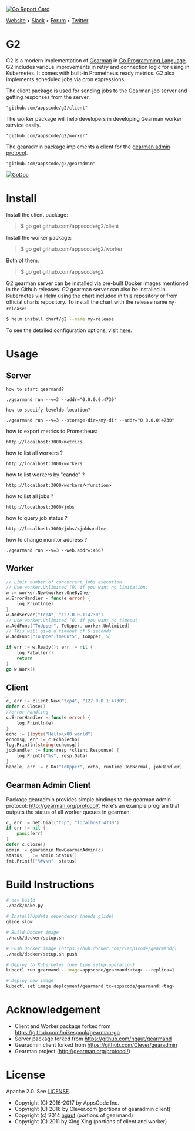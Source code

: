 [![Go Report Card](https://goreportcard.com/badge/github.com/appscode/g2)](https://goreportcard.com/report/github.com/appscode/g2)

[Website](https://appscode.com) • [Slack](https://slack.appscode.com) • [Forum](https://discuss.appscode.com) • [Twitter](https://twitter.com/AppsCodeHQ)

G2
==========

G2 is a modern implementation of [Gearman](http://gearman.org/) in [Go Programming Language](http://golang.org). G2 includes various improvements in retry and connection logic for using in Kubernetes. It comes with built-in Prometheus ready metrics. G2 also implements scheduled jobs via cron expressions.


The client package is used for sending jobs to the Gearman job server and getting responses from the server.

	"github.com/appscode/g2/client"

The worker package will help developers in developing Gearman worker service easily.

	"github.com/appscode/g2/worker"
	    
The gearadmin package implements a client for the [gearman admin protocol](http://gearman.org/protocol/).

    "github.com/appscode/g2/gearadmin"

[![GoDoc](https://godoc.org/github.com/appscode/g2?status.png)](https://godoc.org/github.com/appscode/g2)

Install
=======

Install the client package:

> $ go get github.com/appscode/g2/client

Install the worker package:

> $ go get github.com/appscode/g2/worker

Both of them:

> $ go get github.com/appscode/g2

G2 gearman server can be installed via pre-built Docker images mentioned in the Github releases. G2 gearman server can also be installed in Kubernetes via [Helm](https://helm.sh/) using the [chart](/chart/g2) included in this repository or from official charts repository. To install the chart with the release name `my-release`:
```bash
$ helm install chart/g2 --name my-release
```
To see the detailed configuration options, visit [here](/chart/g2/README.md).

Usage
=====
## Server
	how to start gearmand?

	./gearmand run --v=3 --addr="0.0.0.0:4730"

	how to specify leveldb location?

	./gearmand run --v=3 --storage-dir=/my-dir --addr="0.0.0.0:4730"

how to export metrics to Prometheus:

	http://localhost:3000/metrics

how to list all workers ?

	http://localhost:3000/workers

how to list workers by "cando" ?

	http://localhost:3000/workers/<function>

how to list all jobs ?

	http://localhost:3000/jobs

how to query job status ?

	http://localhost:3000/jobs/<jobhandle>

how to change monitor address ?

	./gearmand run --v=3 --web.addr=:4567

## Worker

```go
// Limit number of concurrent jobs execution.
// Use worker.Unlimited (0) if you want no limitation.
w := worker.New(worker.OneByOne)
w.ErrorHandler = func(e error) {
	log.Println(e)
}
w.AddServer("tcp4", "127.0.0.1:4730")
// Use worker.Unlimited (0) if you want no timeout
w.AddFunc("ToUpper", ToUpper, worker.Unlimited)
// This will give a timeout of 5 seconds
w.AddFunc("ToUpperTimeOut5", ToUpper, 5)

if err := w.Ready(); err != nil {
	log.Fatal(err)
	return
}
go w.Work()
```

## Client

```go
c, err := client.New("tcp4", "127.0.0.1:4730")
defer c.Close()
//error handling
c.ErrorHandler = func(e error) {
	log.Println(e)
}
echo := []byte("Hello\x00 world")
echomsg, err := c.Echo(echo)
log.Println(string(echomsg))
jobHandler := func(resp *client.Response) {
	log.Printf("%s", resp.Data)
}
handle, err := c.Do("ToUpper", echo, runtime.JobNormal, jobHandler)
```

## Gearman Admin Client
Package gearadmin provides simple bindings to the gearman admin protocol: http://gearman.org/protocol/. Here's an example program that outputs the status of all worker queues in gearman:

```go
c, err := net.Dial("tcp", "localhost:4730")
if err != nil {
	panic(err)
}
defer c.Close()
admin := gearadmin.NewGearmanAdmin(c)
status, _ := admin.Status()
fmt.Printf("%#v\n", status)
```

Build Instructions
==================
```sh
# dev build
./hack/make.py

# Install/Update dependency (needs glide)
glide slow

# Build Docker image
./hack/docker/setup.sh

# Push Docker image (https://hub.docker.com/r/appscode/gearmand/)
./hack/docker/setup.sh push

# Deploy to Kubernetes (one time setup operation)
kubectl run gearmand --image=appscode/gearmand:<tag> --replica=1

# Deploy new image
kubectl set image deployment/gearmand tc=appscode/gearmand:<tag>
```

Acknowledgement
===============
 * Client and Worker package forked from https://github.com/mikespook/gearman-go
 * Server package forked from https://github.com/ngaut/gearmand
 * Gearadmin client forked from https://github.com/Clever/gearadmin
 * Gearman project (http://gearman.org/protocol/)

License
==================================
Apache 2.0. See [LICENSE](LICENSE).

- Copyright (C) 2016-2017 by AppsCode Inc.
- Copyright (C) 2016 by Clever.com (portions of gearadmin client)
- Copyright (c) 2014 [ngaut](https://github.com/ngaut) (portions of gearmand)
- Copyright (C) 2011 by Xing Xing (portions of client and worker)
